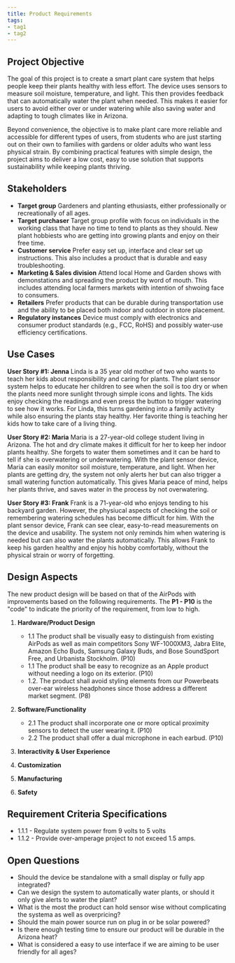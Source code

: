 ```yaml
---
title: Product Requirements
tags:
- tag1
- tag2
---
```


## Project Objective

The goal of this project is to create a smart plant care system that helps people keep their plants healthy with less effort. The device uses sensors to measure soil moisture, temperature, and light. This then provides feedback that can automatically water the plant when needed. This makes it easier for users to avoid either over or under watering while also saving water and adapting to tough climates like in Arizona.

Beyond convenience, the objective is to make plant care more reliable and accessible for different types of users, from students who are just starting out on their own to families with gardens or older adults who want less physical strain. By combining practical features with simple design, the project aims to deliver a low cost, easy to use solution that supports sustainability while keeping plants thriving.

## Stakeholders

- **Target group** Gardeners and planting ethusiasts, either professionally or recreationally of all ages.
- **Target purchaser** Target group profile with focus on individuals in the working class that have no time to tend to plants as they should. New plant hobbiests who are getting into growing plants and enjoy on their free time.
- **Customer service** Prefer easy set up, interface and clear set up instructions. This also includes a product that is durable and easy troubleshooting.
- **Marketing & Sales division** Attend local Home and Garden shows with demonstations and spreading the product by word of mouth. This includes attending local farmers markets with intention of shwoing face to consumers.
- **Retailers** Prefer products that can be durable during transportation use and the ability to be placed both indoor and outdoor in store placement. 
- **Regulatory instances** Device must comply with electronics and consumer product standards (e.g., FCC, RoHS) and possibly water-use efficiency certifications.

## Use Cases

**User Story #1: Jenna**
Linda is a 35 year old mother of two who wants to teach her kids about responsibility and caring for plants. The plant sensor system helps to educate her children to see when the soil is too dry or when the plants need more sunlight through simple icons and lights. The kids enjoy checking the readings and even press the button to trigger watering to see how it works. For Linda, this turns gardening into a family activity while also ensuring the plants stay healthy. Her favorite thing is teaching her kids how to take care of a living thing.

**User Story #2: Maria**
Maria is a 27-year-old college student living in Arizona. The hot and dry climate makes it difficult for her to keep her indoor plants healthy. She forgets to water them sometimes and it can be hard to tell if she is overwatering or underwatering. With the plant sensor device, Maria can easily monitor soil moisture, temperature, and light. When her plants are getting dry, the system not only alerts her but can also trigger a small watering function automatically. This gives Maria peace of mind, helps her plants thrive, and saves water in the process by not overwatering.

**User Story #3: Frank**
Frank is a 71-year-old who enjoys tending to his backyard garden. However, the physiucal aspects of checking the soil or remembering watering schedules has become difficult for him. With the plant sensor device, Frank can see clear, easy-to-read measurements on the device and usability. The system not only reminds him when watering is needed but can also water the plants automatically. This allows Frank to keep his garden healthy and enjoy his hobby comfortably, without the physical strain or worry of forgetting.

## Design Aspects

The new product design will be based on that of the AirPods with improvements based on the following requirements. The **P1 - P10** is the "code" to indicate the priority of the requirement, from low to high.

1. **Hardware/Product Design**
      * 1.1 The product shall be visually easy to distinguish from existing AirPods as well as main competitors Sony WF-1000XM3, Jabra Elite, Amazon Echo Buds, Samsung Galaxy Buds, and Bose SoundSport Free, and Urbanista Stockholm. (P10)
      * 1.1 The product shall be easy to recognize as an Apple product without needing a logo on its exterior. (P10)
      * 1.2. The product shall avoid styling elements from our Powerbeats over-ear wireless headphones since those address a different market segment. (P8)
  
2. **Software/Functionality**
      * 2.1 The product shall incorporate one or more optical proximity sensors to detect the user wearing it. (P10)
      * 2.2 The product shall offer a dual microphone in each earbud. (P10)

3. **Interactivity & User Experience**

4. **Customization**

5. **Manufacturing**

6. **Safety**

## Requirement Criteria Specifications

* 1.1.1 - Regulate system power from 9 volts to 5 volts
* 1.1.2 - Provide over-amperage project to not exceed 1.5 amps.

## Open Questions

* Should the device be standalone with a small display or fully app integrated?
* Can we design the system to automatically water plants, or should it only give alerts to water the plant?
* What is the most the product can hold sensor wise without complicating the systema as well as overpricing?
* Should the main power source run on plug in or be solar powered? 
* Is there enough testing time to ensure our product will be durable in the Arizona heat?
* What is considered a easy to use interface if we are aiming to be user friendly for all ages?